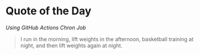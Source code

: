 # Quote of the Day
*Using GitHub Actions Chron Job*
> I run in the morning, lift weights in the afternoon, basketball training at night, and then lift weights again at night.
